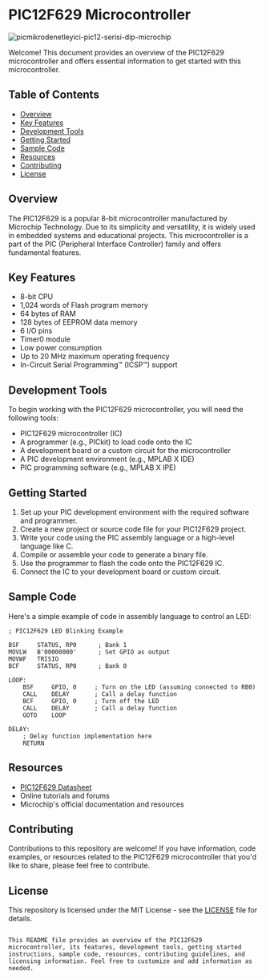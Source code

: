 # PIC12F629 Microcontroller

![picmikrodenetleyici-pic12-serisi-dip-microchip](https://www.direnc.net/pic12f629-ip-8bit-20mhz-mikrodenetleyici-dip8-pic12-serisi-dip-microchip-49050-49-B.jpg)

Welcome! This document provides an overview of the PIC12F629 microcontroller and offers essential information to get started with this microcontroller.

## Table of Contents
- [Overview](#overview)
- [Key Features](#key-features)
- [Development Tools](#development-tools)
- [Getting Started](#getting-started)
- [Sample Code](#sample-code)
- [Resources](#resources)
- [Contributing](#contributing)
- [License](#license)

## Overview
The PIC12F629 is a popular 8-bit microcontroller manufactured by Microchip Technology. Due to its simplicity and versatility, it is widely used in embedded systems and educational projects. This microcontroller is a part of the PIC (Peripheral Interface Controller) family and offers fundamental features.

## Key Features
- 8-bit CPU
- 1,024 words of Flash program memory
- 64 bytes of RAM
- 128 bytes of EEPROM data memory
- 6 I/O pins
- Timer0 module
- Low power consumption
- Up to 20 MHz maximum operating frequency
- In-Circuit Serial Programming™ (ICSP™) support

## Development Tools
To begin working with the PIC12F629 microcontroller, you will need the following tools:
- PIC12F629 microcontroller (IC)
- A programmer (e.g., PICkit) to load code onto the IC
- A development board or a custom circuit for the microcontroller
- A PIC development environment (e.g., MPLAB X IDE)
- PIC programming software (e.g., MPLAB X IPE)

## Getting Started
1. Set up your PIC development environment with the required software and programmer.
2. Create a new project or source code file for your PIC12F629 project.
3. Write your code using the PIC assembly language or a high-level language like C.
4. Compile or assemble your code to generate a binary file.
5. Use the programmer to flash the code onto the PIC12F629 IC.
6. Connect the IC to your development board or custom circuit.

## Sample Code
Here's a simple example of code in assembly language to control an LED:

```assembly
; PIC12F629 LED Blinking Example

BSF     STATUS, RP0      ; Bank 1
MOVLW   B'00000000'      ; Set GPIO as output
MOVWF   TRISIO
BCF     STATUS, RP0      ; Bank 0

LOOP:
    BSF     GPIO, 0     ; Turn on the LED (assuming connected to RB0)
    CALL    DELAY       ; Call a delay function
    BCF     GPIO, 0     ; Turn off the LED
    CALL    DELAY       ; Call a delay function
    GOTO    LOOP

DELAY:
    ; Delay function implementation here
    RETURN
```


## Resources
- [PIC12F629 Datasheet](https://www.microchip.com/en-us/product/PIC12F629)
- Online tutorials and forums
- Microchip's official documentation and resources

## Contributing
Contributions to this repository are welcome! If you have information, code examples, or resources related to the PIC12F629 microcontroller that you'd like to share, please feel free to contribute.

## License
This repository is licensed under the MIT License - see the [LICENSE](LICENSE) file for details.
```

This README file provides an overview of the PIC12F629 microcontroller, its features, development tools, getting started instructions, sample code, resources, contributing guidelines, and licensing information. Feel free to customize and add information as needed.